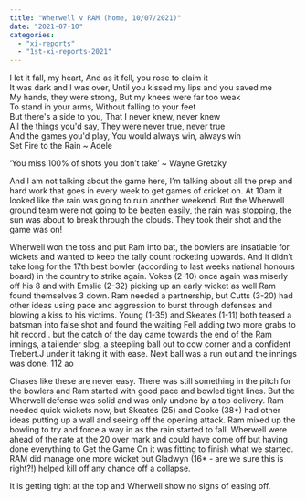 ```yaml
---
title: "Wherwell v RAM (home, 10/07/2021)"
date: "2021-07-10"
categories: 
  - "xi-reports"
  - "1st-xi-reports-2021"
---
```


I let it fall, my heart, And as it fell, you rose to claim it<br/>
It was dark and I was over, Until you kissed my lips and you saved me<br/>
My hands, they were strong, But my knees were far too weak<br/>
To stand in your arms, Without falling to your feet<br/>
But there's a side to you, That I never knew, never knew<br/>
All the things you'd say, They were never true, never true<br/>
And the games you'd play, You would always win, always win<br/>
Set Fire to the Rain ~ Adele<br/>

‘You miss 100% of shots you don’t take’ ~ Wayne Gretzky

And I am not talking about the game here, I’m talking about all the prep and hard work that goes in every week to get games of cricket on. At 10am it looked like the rain was going to ruin another weekend. But the Wherwell ground team were not going to be beaten easily, the rain was stopping, the sun was about to break through the clouds. They took their shot and the game was on!

Wherwell won the toss and put Ram into bat, the bowlers are insatiable for wickets and wanted to keep the tally count rocketing upwards. And it didn’t take long for the 17th best bowler (according to last weeks national honours board) in the country to strike again. Vokes (2-10) once again was miserly off his 8 and with Emslie (2-32) picking up an early wicket as well Ram found themselves 3 down. Ram needed a partnership, but Cutts (3-20) had other ideas using pace and aggression to burst through defenses and blowing a kiss to his victims. Young (1-35) and Skeates (1-11) both teased a batsman into  false shot and found the waiting Fell adding two more grabs to hit record.. but the catch of the day came towards the end of the Ram innings, a tailender slog, a steepling ball out to cow corner and a confident Trebert.J under it taking it with ease. Next ball was a run out and the innings was done. 112 ao

Chases like these are never easy. There was still something in the pitch for the bowlers and Ram started with good pace and bowled tight lines. But the Wherwell defense was solid and was only undone by a top delivery. Ram needed quick wickets now, but Skeates (25) and Cooke (38*) had other ideas putting up a wall and seeing off the opening attack. Ram mixed up the bowling to try and force a way in as the rain started to fall. Wherwell were ahead of the rate at the 20 over mark and could have come off but having done everything to Get the Game On it was fitting to finish what we started. RAM did manage one more wicket but Gladwyn (16* - are we sure this is right?!) helped kill off any chance off a collapse.

It is getting tight at the top and Wherwell show no signs of easing off.
